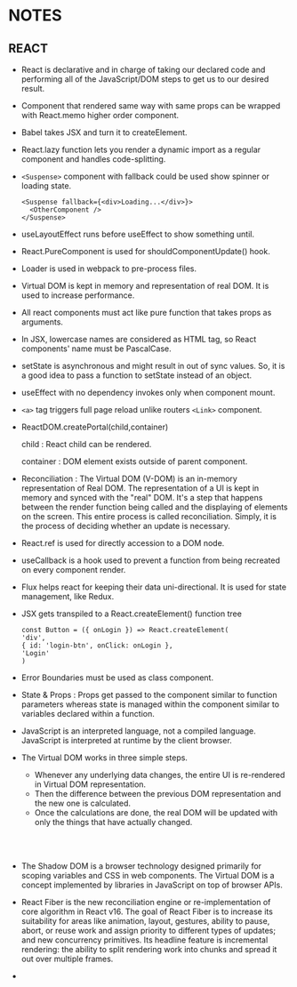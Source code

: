 # NOTES

## REACT

* React is declarative and in charge of taking our declared code and performing all of the JavaScript/DOM steps to get us to our desired result.

* Component that rendered same way with same props can be wrapped with React.memo higher order component.

* Babel takes JSX and turn it to createElement.

* React.lazy function lets you render a dynamic import as a regular component and handles code-splitting.

* `<Suspense>` component with fallback could be used show spinner or loading state.

  ```
  <Suspense fallback={<div>Loading...</div>}>
    <OtherComponent />
  </Suspense>
  ```

* useLayoutEffect runs before useEffect to show something until.

* React.PureComponent is used for shouldComponentUpdate() hook.

* Loader is used in webpack to pre-process files.

* Virtual DOM is kept in memory and representation of real DOM. It is used to increase performance.

* All react components must act like pure function that takes props as arguments.

* In JSX, lowercase names are considered as HTML tag, so React components' name must be PascalCase.

* setState is asynchronous and might result in out of sync values. So, it is a good idea to pass a function to setState instead of an object.

* useEffect with no dependency invokes only when component mount.

* `<a>` tag triggers full page reload unlike routers `<Link>` component.

* ReactDOM.createPortal(child,container)

  child : React child can be rendered.

  container : DOM element exists outside of parent component.

* Reconciliation : The Virtual DOM (V-DOM) is an in-memory representation of Real DOM. The representation of a UI is kept in memory and synced with the "real" DOM. It's a step that happens between the render function being called and the displaying of elements on the screen. This entire process is called reconciliation. Simply, it is the process of deciding whether an update is necessary.

* React.ref is used for directly accession to a DOM node.

* useCallback is a hook used to prevent a function from being recreated on every component render.

* Flux helps react for keeping their data uni-directional. It is used for state management, like Redux.

* JSX gets transpiled to a React.createElement() function tree

  ```
  const Button = ({ onLogin }) => React.createElement(
  'div',
  { id: 'login-btn', onClick: onLogin },
  'Login'
  )
  ```

* Error Boundaries must be used as class component.

* State & Props : Props get passed to the component similar to function parameters whereas state is managed within the component similar to variables declared within a function.

* JavaScript is an interpreted language, not a compiled language. JavaScript is interpreted at runtime by the client browser.

* The Virtual DOM works in three simple steps.

  * Whenever any underlying data changes, the entire UI is re-rendered in Virtual DOM representation.
  * Then the difference between the previous DOM representation and the new one is calculated.
  * Once the calculations are done, the real DOM will be updated with only the things that have actually changed.
<br>
<br>

* The Shadow DOM is a browser technology designed primarily for scoping variables and CSS in web components. The Virtual DOM is a concept implemented by libraries in JavaScript on top of browser APIs.

* React Fiber is the new reconciliation engine or re-implementation of core algorithm in React v16. The goal of React Fiber is to increase its suitability for areas like animation, layout, gestures, ability to pause, abort, or reuse work and assign priority to different types of updates; and new concurrency primitives. Its headline feature is incremental rendering: the ability to split rendering work into chunks and spread it out over multiple frames.

* 